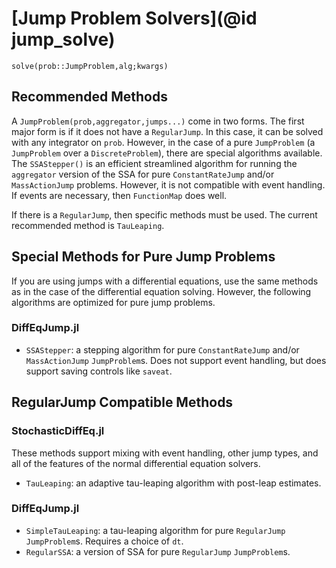 # [Jump Problem Solvers](@id jump_solve)

`solve(prob::JumpProblem,alg;kwargs)`

## Recommended Methods

A `JumpProblem(prob,aggregator,jumps...)` come in two forms. The first major
form is if it does not have a `RegularJump`. In this case, it can be solved with
any integrator on  `prob`. However, in the case of a pure `JumpProblem` (a
`JumpProblem` over a  `DiscreteProblem`), there are special algorithms
available.  The `SSAStepper()` is an efficient streamlined algorithm for running
the  `aggregator` version of the SSA for pure `ConstantRateJump` and/or
`MassActionJump` problems. However, it is not compatible with event handling. If
events are necessary, then `FunctionMap` does well.

If there is a `RegularJump`, then specific methods must be used. The current
recommended method is `TauLeaping`.

## Special Methods for Pure Jump Problems

If you are using jumps with a differential equations, use the same methods
as in the case of the differential equation solving. However, the following
algorithms are optimized for pure jump problems.

### DiffEqJump.jl

- `SSAStepper`: a stepping algorithm for pure `ConstantRateJump` and/or
  `MassActionJump` `JumpProblem`s. Does not support event handling, but does
  support saving controls like `saveat`.

## RegularJump Compatible Methods

### StochasticDiffEq.jl

These methods support mixing with event handling, other jump types, and all of
the features of the normal differential equation solvers.

- `TauLeaping`: an adaptive tau-leaping algorithm with post-leap estimates.

### DiffEqJump.jl

- `SimpleTauLeaping`: a tau-leaping algorithm for pure `RegularJump` `JumpProblem`s.
  Requires a choice of `dt`.
- `RegularSSA`: a version of SSA for pure `RegularJump` `JumpProblem`s.
